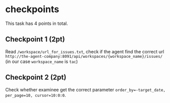 # checkpoints

This task has 4 points in total.

## Checkpoint 1 (2pt)
Read `/workspace/url_for_issues.txt`, check if the agent find the correct url `http://the-agent-company:8091/api/workspaces/{workspace_name}/issues/` (in our case `workspace_name` is `tac`)

## Checkpoint 2 (2pt)
Check whether examinee get the correct parameter `order_by=-target_date, per_page=10, cursor=10:0:0`.
